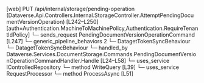 [web] PUT /api/internal/storage/pending-operation  (Dataverse.Api.Controllers.Internal.StorageController.AttemptPendingDocumentVersionOperation)  [L242–L250] [auth=Authentication.MachineToMachinePolicy,Authentication.RequireTenantIdPolicy]
  └─ sends_request PendingDocumentVersionOperationCommand [L247]
    └─ generic_pipeline_behaviors 2
      └─ DatagetTokenSyncBehaviour
      └─ DatagetTokenSyncBehaviour
    └─ handled_by Dataverse.Services.DocumentStorage.Commands.PendingDocumentVersionOperationCommandHandler.Handle [L24–L58]
      └─ uses_service IControlledRepository<DocumentVersion>
        └─ method WriteQuery [L39]
      └─ uses_service RequestProcessor
        └─ method ProcessAsync [L51]

